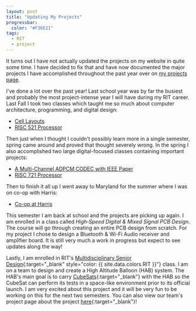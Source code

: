 ```yaml
---
layout: post
title: "Updating My Projects"
progressbar:
  color: "#F36E21"
tags:
  - RIT
  - project
---
```


It turns out I have not actually updated the projects on my website in quite some time. I have decided to fix that and
have now documented the major projects I have accomplished throughout the past year over on [my projects page](/projects/).

<!--more-->

I've done a lot over the past year! Last school year was by far the busiest and probably the most project-intense year I will have
during my RIT career. Last Fall I took two classes which taught me so much about computer architecture, programming, and
digital design:

- [Cell Layouts](/projects/cell_layouts/)
- [RISC 521 Processor](/projects/risc_521/)

Then just when I thought I couldn't possibly learn more in a single semester, spring came around and proved that thought
severely wrong. In the spring I also accomplished two large digital-focused classes containing important projects:

- [A Multi-Channel ADPCM CODEC with IEEE Paper](/projects/mcac/)
- [RISC 721 Processor](/projects/risc_721/)

Then to finish it all up I went away to Maryland for the summer where I was on co-op with Harris:

- [Co-op at Harris](/blog/2016/08/20/harris-co-op/)

This semester I am back at school and the projects are picking up again. I am enrolled in a class called
*High‐Speed Digital & Mixed Signal PCB Design*. The course will go through creating an entire PCB design
from scratch. For my project I chose to design a Bluetooth & Wi-Fi Audio receiver and amplifier board. It
is still very much a work in progress but expect to see updates along the way!

Lastly, I am enrolled in
RIT's [Multidisciplinary Senior Design](https://www.rit.edu/kgcoe/facility/multidisciplinary-senior-design-space){:target="_blank" style="color: {{ site.data.colors.RIT }}"}
class. I am on a team to design and create a High Altitude Balloon (HAB) system. The HAB's main goal is to carry
[CubeSats](http://www.nasa.gov/mission_pages/cubesats/index.html){:target="_blank"} with the HAB so the CubeSat can perform
its tests in a space-like environment prior to its official launch. I am very excited about this project and
it will be very fun to be working on this for the next two semesters. You can also view our team's project page about
the project [here](http://edge.rit.edu/edge/P17104/public/Home){:target="_blank"}!
